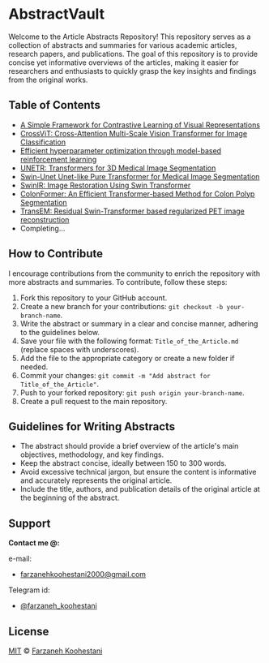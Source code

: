# AbstractVault

Welcome to the Article Abstracts Repository! This repository serves as a collection of abstracts and summaries for various academic articles, research papers, and publications. 
The goal of this repository is to provide concise yet informative overviews of the articles, making it easier for researchers and enthusiasts to quickly grasp the key insights and findings from the original works.

## Table of Contents
* [A Simple Framework for Contrastive Learning of Visual Representations](https://github.com/farkoo/AbstractVault/blob/master/A_Simple_Framework_for_Contrastive_Learning_of_Visual_Representations.md)
* [CrossViT: Cross-Attention Multi-Scale Vision Transformer for Image Classification](https://github.com/farkoo/AbstractVault/blob/master/CrossViT_Cross-Attention_Multi-Scale_Vision_Transformer_for_Image_Classification.md)
* [Efficient hyperparameter optimization through model-based reinforcement learning](https://github.com/farkoo/AbstractVault/blob/master/Efficient_Hyperparameter_Optimization_Through_Model-based_Reinforcement_Learning.md)
* [UNETR: Transformers for 3D Medical Image Segmentation](https://github.com/farkoo/AbstractVault/blob/master/UNETR_Transformers_for_3D_Medical_Image_Segmentation.md)
* [Swin-Unet Unet-like Pure Transformer for Medical Image Segmentation](https://github.com/farkoo/AbstractVault/blob/master/Swin-Unet_Unet-like_Pure_Transformer_for_Medical_Image_Segmentation.md)
* [SwinIR: Image Restoration Using Swin Transformer](https://github.com/farkoo/AbstractVault/blob/master/SwinIR_Image_Restoration_Using_Swin_Transformer.md)
* [ColonFormer: An Efficient Transformer-based Method for Colon Polyp Segmentation](https://github.com/farkoo/AbstractVault/blob/master/ColonFormer_An_Efficient_Transformer_based_Method_for_Colon_Polyp_Segmentation.md)
* [TransEM: Residual Swin-Transformer based regularized PET image reconstruction](https://github.com/farkoo/AbstractVault/blob/master/TransEM_Residual_Swin-Transformer_based_regularized_PET_image_reconstruction.md)
* Completing...

## How to Contribute

I encourage contributions from the community to enrich the repository with more abstracts and summaries. To contribute, follow these steps:

1. Fork this repository to your GitHub account.
2. Create a new branch for your contributions: `git checkout -b your-branch-name`.
3. Write the abstract or summary in a clear and concise manner, adhering to the guidelines below.
4. Save your file with the following format: `Title_of_the_Article.md` (replace spaces with underscores).
5. Add the file to the appropriate category or create a new folder if needed.
6. Commit your changes: `git commit -m "Add abstract for Title_of_the_Article"`.
7. Push to your forked repository: `git push origin your-branch-name`.
8. Create a pull request to the main repository.

## Guidelines for Writing Abstracts

- The abstract should provide a brief overview of the article's main objectives, methodology, and key findings.
- Keep the abstract concise, ideally between 150 to 300 words.
- Avoid excessive technical jargon, but ensure the content is informative and accurately represents the original article.
- Include the title, authors, and publication details of the original article at the beginning of the abstract.


## Support

**Contact me @:**

e-mail:

* farzanehkoohestani2000@gmail.com

Telegram id:

* [@farzaneh_koohestani](https://t.me/farzaneh_koohestani)

## License
[MIT](https://github.com/farkoo/AbstractVault/blob/master/LICENSE)
&#0169; 
[Farzaneh Koohestani](https://github.com/farkoo)
